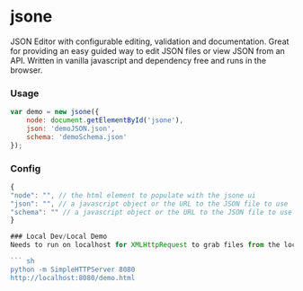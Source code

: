 # jsone
JSON Editor with configurable editing, validation and documentation.
Great for providing an easy guided way to edit JSON files or view JSON from an API.
Written in vanilla javascript and dependency free and runs in the browser.

### Usage
``` javascript
var demo = new jsone({
    node: document.getElementById('jsone'),
    json: 'demoJSON.json',
    schema: 'demoSchema.json'
});
```

### Config
``` javascript
{
"node": "", // the html element to populate with the jsone ui
"json": "", // a javascript object or the URL to the JSON file to use
"schema": "" // a javascript object or the URL to the JSON file to use as the schema/rules for the JSON file
}

### Local Dev/Local Demo
Needs to run on localhost for XMLHttpRequest to grab files from the local disk.

``` sh
python -m SimpleHTTPServer 8080
http://localhost:8080/demo.html
```

